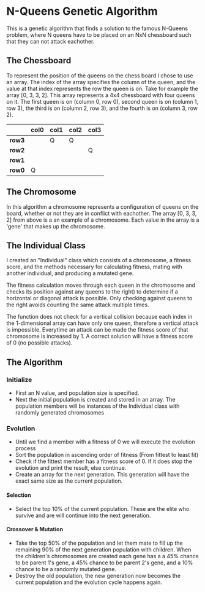 # N-Queens Genetic Algorithm

This is a genetic algorithm that finds a solution to the famous N-Queens problem, where N queens have to be placed on an NxN chessboard such that they can not attack eachother. 

## The Chessboard

To represent the position of the queens on the chess board I chose to use an array. The index of the array specifies the column of the queen, and the value at that index represents the row the queen is on. Take for example the array [0, 3, 3, 2]. This array represents a 4x4 chessboard with four queens on it. The first queen is on (column 0, row 0), second queen is on (column 1, row 3), the third is on (column 2, row 3), and the fourth is on (column 3, row 2).


| | col0 | col1 | col2 | col3 |
| --- | --- | --- | --- | --- |
| **row3** | | Q | Q | |  
| **row2** | | | | Q |  
| **row1** | | | | |  
| **row0** | Q | | | |  


## The Chromosome

In this algorithm a chromosome represents a configuration of queens on the board, whether or not they are in conflict with eachother. The array [0, 3, 3, 2] from above is a an example of a chromosome. Each value in the array is a 'gene' that makes up the chromosome.

## The Individual Class

I created an "Individual" class which consists of a chromosome, a fitness score, and the methods necessary for calculating fitness, mating with another individual, and producing a mutated gene. 

The fitness calculation moves through each queen in the chromosome and checks its position against any queens to the right) to determine if a horizontal or diagonal attack is possible. Only checking against queens to the right avoids counting the same attack multiple times. 

The function does not check for a vertical collision because each index in the 1-dimensional array can have only one queen, therefore a vertical attack is impossible. Everytime an attack can be made the fitness score of that chromosome is increased by 1. A correct solution will have a fitness score of 0 (no possible attacks).

## The Algorithm

### Initialize
- First an N value, and population size is specified. 
- Next the initial population is created and stored in an array. The population members will be instances of the Individual class with randomly generated chromosomes

### Evolution
- Until we find a member with a fitness of 0 we will execute the evolution process
- Sort the population in ascending order of fitness (From fittest to least fit)
- Check if the fittest member has a fitness score of 0. If it does stop the evolution and print the result, else continue.
- Create an array for the next generation. This generation will have the exact same size as the current population.
#### Selection
- Select the top 10% of the current population. These are the elite who survive and are will continue into the next generation.

#### Crossover & Mutation
- Take the top 50% of the population and let them mate to fill up the remaining 90% of the next generation population with children. When the children's chromosomes are created each gene has a a 45% chance to be parent 1's gene, a 45% chance to be parent 2's gene, and a 10% chance to be a randomly mutated gene.
- Destroy the old population, the new generation now becomes the current population and the evolution cycle happens again.


